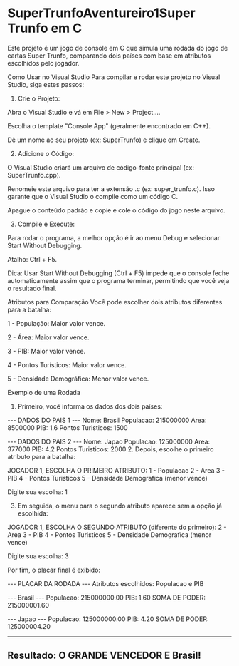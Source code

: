 # SuperTrunfoAventureiro1Super Trunfo em C
Este projeto é um jogo de console em C que simula uma rodada do jogo de cartas Super Trunfo, comparando dois países com base em atributos escolhidos pelo jogador.

Como Usar no Visual Studio
Para compilar e rodar este projeto no Visual Studio, siga estes passos:

1. Crie o Projeto:

Abra o Visual Studio e vá em File > New > Project....

Escolha o template "Console App" (geralmente encontrado em C++).

Dê um nome ao seu projeto (ex: SuperTrunfo) e clique em Create.

2. Adicione o Código:

O Visual Studio criará um arquivo de código-fonte principal (ex: SuperTrunfo.cpp).

Renomeie este arquivo para ter a extensão .c (ex: super_trunfo.c). Isso garante que o Visual Studio o compile como um código C.

Apague o conteúdo padrão e copie e cole o código do jogo neste arquivo.

3. Compile e Execute:

Para rodar o programa, a melhor opção é ir ao menu Debug e selecionar Start Without Debugging.

Atalho: Ctrl + F5.

Dica: Usar Start Without Debugging (Ctrl + F5) impede que o console feche automaticamente assim que o programa terminar, permitindo que você veja o resultado final.

Atributos para Comparação
Você pode escolher dois atributos diferentes para a batalha:

1 - População: Maior valor vence.

2 - Área: Maior valor vence.

3 - PIB: Maior valor vence.

4 - Pontos Turísticos: Maior valor vence.

5 - Densidade Demográfica: Menor valor vence.

Exemplo de uma Rodada
1. Primeiro, você informa os dados dos dois países:

--- DADOS DO PAIS 1 ---
Nome: Brasil
Populacao: 215000000
Area: 8500000
PIB: 1.6
Pontos Turisticos: 1500

--- DADOS DO PAIS 2 ---
Nome: Japao
Populacao: 125000000
Area: 377000
PIB: 4.2
Pontos Turisticos: 2000
2. Depois, escolhe o primeiro atributo para a batalha:

JOGADOR 1, ESCOLHA O PRIMEIRO ATRIBUTO:
1 - Populacao
2 - Area
3 - PIB
4 - Pontos Turisticos
5 - Densidade Demografica (menor vence)

Digite sua escolha: 1

3. Em seguida, o menu para o segundo atributo aparece sem a opção já escolhida:

JOGADOR 1, ESCOLHA O SEGUNDO ATRIBUTO (diferente do primeiro):
2 - Area
3 - PIB
4 - Pontos Turisticos
5 - Densidade Demografica (menor vence)

Digite sua escolha: 3

Por fim, o placar final é exibido:



--- PLACAR DA RODADA ---
Atributos escolhidos: Populacao e PIB

--- Brasil ---
Populacao: 215000000.00
PIB: 1.60
SOMA DE PODER: 215000001.60

--- Japao ---
Populacao: 125000000.00
PIB: 4.20
SOMA DE PODER: 125000004.20

---------------------------------------
Resultado: O GRANDE VENCEDOR E Brasil!
---------------------------------------